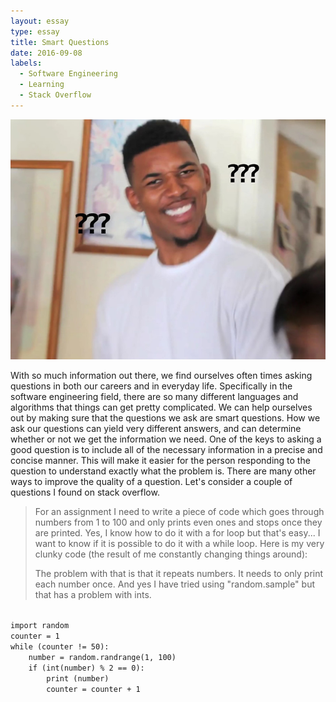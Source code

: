 ```yaml
---
layout: essay
type: essay
title: Smart Questions
date: 2016-09-08
labels:
  - Software Engineering
  - Learning
  - Stack Overflow
---
```


<img class="ui medium round floated right image" src="../images/questionmarkmeme.jpg">

With so much information out there, we find ourselves often times asking questions in both our careers and in everyday life. Specifically in the software engineering field, there are so many different languages and algorithms that things can get pretty complicated. We can help ourselves out by making sure that the questions we ask are smart questions. How we ask our questions can yield very different answers, and can determine whether or not we get the information we need. One of the keys to asking a good question is to include all of the necessary information in a precise and concise manner. This will make it easier for the person responding to the question to understand exactly what the problem is. There are many other ways to improve the quality of a question. Let's consider a couple of questions I found on stack overflow.

<blockquote cite="http://stackoverflow.com/questions/32590751/make-this-script-work">
For an assignment I need to write a piece of code which goes through numbers from 1 to 100 and only prints even ones and stops once they are printed. Yes, I know how to do it with a for loop but that's easy... I want to know if it is possible to do it with a while loop. Here is my very clunky code (the result of me constantly changing things around):

The problem with that is that it repeats numbers. It needs to only print each number once. And yes I have tried using "random.sample" but that has a problem with ints.
</blockquote>

<code>
import random
counter = 1
while (counter != 50):
    number = random.randrange(1, 100)
    if (int(number) % 2 == 0):
        print (number)
        counter = counter + 1
</code>
